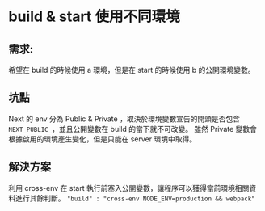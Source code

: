 # build & start 使用不同環境
## 需求:
希望在 build 的時候使用 a 環境，但是在 start 的時候使用 b 的公開環境變數。

## 坑點
Next 的 env 分為 Public & Private ，取決於環境變數宣告的開頭是否包含`NEXT_PUBLIC_`，並且公開變數在 build 的當下就不可改變。
雖然 Private 變數會根據啟用的環境產生變化，但是只能在 server 環境中取得。

## 解決方案
利用 cross-env 在 start 執行前塞入公開變數，讓程序可以獲得當前環境相關資料進行其餘判斷。
``` "build" : "cross-env NODE_ENV=production && webpack" ```
